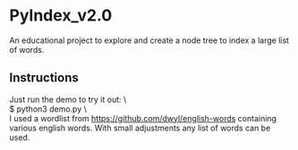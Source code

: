 # PyIndex_v2.0
An educational project to explore and create a node tree to index a large list of words.

## Instructions
Just run the demo to try it out: \ \
$ python3 demo.py \ \
I used a wordlist from https://github.com/dwyl/english-words containing various english words. With small adjustments any list of words can be used.
